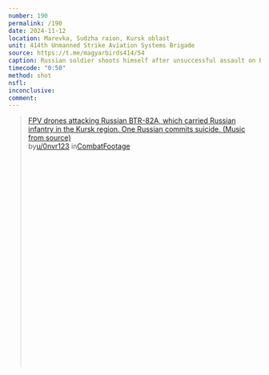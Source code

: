 ```yaml
---
number: 190
permalink: /190
date: 2024-11-12
location: Marevka, Sudzha raion, Kursk oblast
unit: 414th Unmanned Strike Aviation Systems Brigade
source: https://t.me/magyarbirds414/54
caption: Russian soldier shoots himself after unsuccessful assault on BTR that was hit by FPV drone
timecode: "0:50"
method: shot
nsfl: 
inconclusive: 
comment: 
---
```

<blockquote class="reddit-embed-bq" style="height:500px" data-embed-height="566"><a href="https://www.reddit.com/r/CombatFootage/comments/1hdyzhs/fpv_drones_attacking_russian_btr82a_which_carried/">FPV drones attacking Russian BTR-82A, which carried Russian infantry in the Kursk region. One Russian commits suicide. (Music from source)</a><br> by<a href="https://www.reddit.com/user/0nvr123/">u/0nvr123</a> in<a href="https://www.reddit.com/r/CombatFootage/">CombatFootage</a></blockquote><script async="" src="https://embed.reddit.com/widgets.js" charset="UTF-8"></script>
